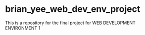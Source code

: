 # brian_yee_web_dev_env_project
This is a repository for the final project for WEB DEVELOPMENT ENVIRONMENT 1 

